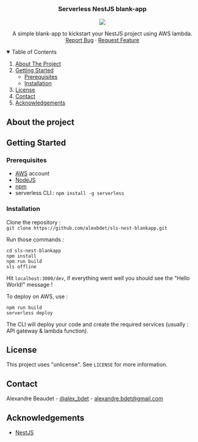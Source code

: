 

<br />
<p align="center">
  <h3 align="center">Serverless NestJS blank-app</h3>
  
  <p align="center">
  <img src="https://i.ibb.co/k9vGNHf/Logo-Makr-3h5n-Cq.png">
</p>
  
  <p align="center">
    A simple blank-app to kickstart your NestJS project using AWS lambda.
    <br />
    <a href="https://github.com/alexbdet/sls-nest-blankapp/issues">Report Bug</a>
    ·
    <a href="https://github.com/alexbdet/sls-nest-blankapp/issues">Request Feature</a>
  </p>
</p>



<details open="open">
  <summary>Table of Contents</summary>
  <ol>
    <li>
      <a href="#about-the-project">About The Project</a>
    </li>
    <li>
      <a href="#getting-started">Getting Started</a>
      <ul>
        <li><a href="#prerequisites">Prerequisites</a></li>
        <li><a href="#installation">Installation</a></li>
      </ul>
    </li>
    <li><a href="#license">License</a></li>
    <li><a href="#contact">Contact</a></li>
    <li><a href="#acknowledgements">Acknowledgements</a></li>
  </ol>
</details>

## About the project

## Getting Started

### Prerequisites
- [AWS](aws.amazon.com) account
- [NodeJS](https://nodejs.org/en/)
- [npm](https://www.npmjs.com/)
- serverless CLI : `npm install -g serverless`

### Installation

Clone the repository :<br/>
```git clone https://github.com/alexbdet/sls-nest-blankapp.git```

Run those commands :
```
cd sls-nest-blankapp
npm install
npm run build
sls offline
```

Hit `localhost:3000/dev`, if everything went well you should see the "Hello World!" message !

To deploy on AWS, use :
```
npm run build
serverless deploy
```
The CLI will deploy your code and create the required services (usually : API gateway & lambda function).

## License

This project uses "unlicense". See `LICENSE` for more information.



## Contact

Alexandre Beaudet - [@alex_bdet](https://twitter.com/alex_bdet) - alexandre.bdet@gmail.com


## Acknowledgements
* [NestJS](nestjs.com)
